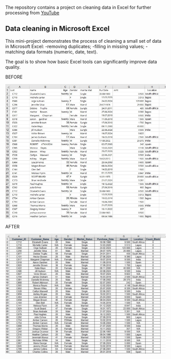 The repository contains a project on cleaning data in Excel for further processing from [YouTube](https://www.youtube.com/watch?v=k0FN5C08yTM&t=27s)


## Data cleaning in Microsoft Excel

This mini-project demonstrates the process of cleaning a small set of data in Microsoft Excel:
-removing duplicates;
-filling in missing values;
-matching data formats (numeric, date, text).

The goal is to show how basic Excel tools can significantly improve data quality.

BEFORE

![raw](https://github.com/VasylBihari/Excel-Training-and-Learning/blob/main/Data%20Cleaning%20Using%20Excel%20-%20Esther%20Anagu/raw_data.jpg)


AFTER


![cleaned](https://github.com/VasylBihari/Excel-Training-and-Learning/blob/main/Data%20Cleaning%20Using%20Excel%20-%20Esther%20Anagu/cleaned_data.jpg)
